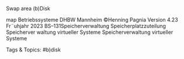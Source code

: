 Swap area
(b)Disk
map
Betriebssysteme DHBW Mannheim ©Henning Pagnia Version 4.23 Fr¨uhjahr 2023 BS–131Speicherverwaltung Speicherplatzzuteilung Speicherver waltung virtueller Systeme
Speicherverwaltung virtueller Systeme

   Tags & Topics:
   #b)disk